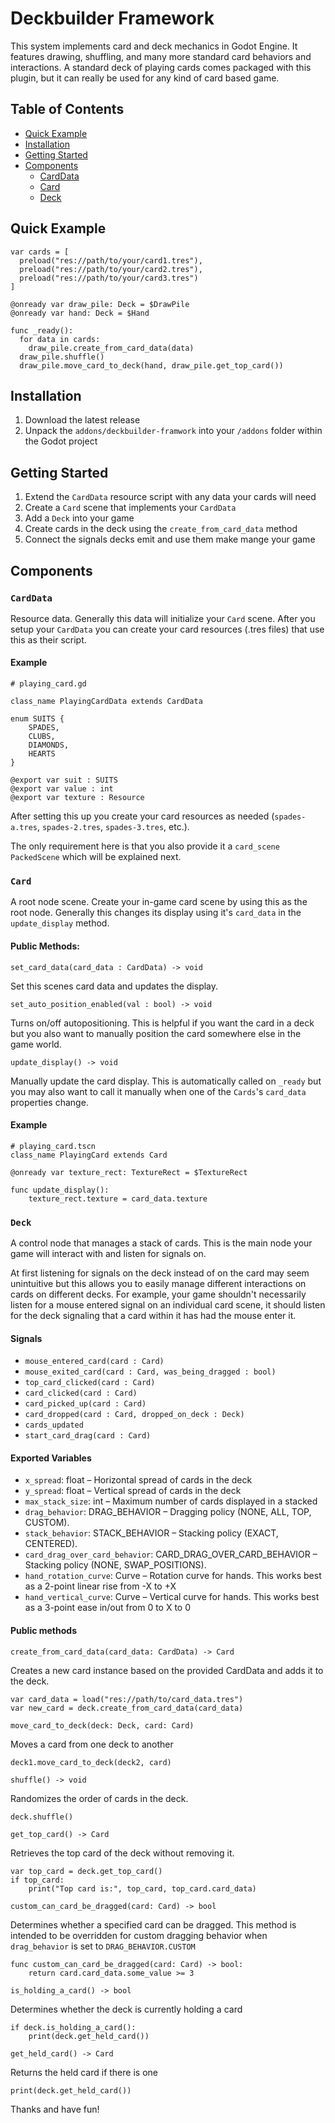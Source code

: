 # Deckbuilder Framework

This system implements card and deck mechanics in Godot Engine. It features drawing, shuffling, and many more standard card behaviors and interactions. A standard deck of playing cards comes packaged with this plugin, but it can really be used for any kind of card based game.

## Table of Contents
- [Quick Example](#quick-example)
- [Installation](#instalation)
- [Getting Started](#getting-started)
- [Components](#components)
  - [CardData](#card-data)
  - [Card](#card)
  - [Deck](#deck)


<a href="#quick-example"></a>
## Quick Example
```
var cards = [
  preload("res://path/to/your/card1.tres"),
  preload("res://path/to/your/card2.tres"),
  preload("res://path/to/your/card3.tres")
]

@onready var draw_pile: Deck = $DrawPile
@onready var hand: Deck = $Hand

func _ready():
  for data in cards:
	draw_pile.create_from_card_data(data)
  draw_pile.shuffle()
  draw_pile.move_card_to_deck(hand, draw_pile.get_top_card())

```

<a href="#installation"></a>
## Installation
1. Download the latest release
2. Unpack the `addons/deckbuilder-framwork` into your `/addons` folder within the Godot project

<a href="#getting-started"></a>
## Getting Started
1. Extend the `CardData` resource script with any data your cards will need
2. Create a `Card` scene that implements your `CardData`
3. Add a `Deck` into your game
4. Create cards in the deck using the `create_from_card_data` method
5. Connect the signals decks emit and use them make mange your game

<a href="#computed"></a>
## Components

<a href="#card-data"></a>
### `CardData`
Resource data. Generally this data will initialize your `Card` scene. After you setup your `CardData` you can create your card resources (.tres files) that use this as their script.

#### Example
```
# playing_card.gd

class_name PlayingCardData extends CardData

enum SUITS {
	SPADES,
	CLUBS,
	DIAMONDS,
	HEARTS
}

@export var suit : SUITS
@export var value : int
@export var texture : Resource
```

After setting this up you create your card resources as needed (`spades-a.tres`, `spades-2.tres`, `spades-3.tres`, etc.).

The only requirement here is that you also provide it a `card_scene` `PackedScene` which will be explained next.

<a href="#card"></a>
### `Card`
A root node scene. Create your in-game card scene by using this as the root node. Generally this changes its display using it's `card_data` in the `update_display` method.

#### Public Methods:

`set_card_data(card_data : CardData) -> void` 

Set this scenes card data and updates the display.

`set_auto_position_enabled(val : bool) -> void` 

Turns on/off autopositioning. This is helpful if you want the card in a deck but you also want to manually position the card somewhere else in the game world.

`update_display() -> void`

Manually update the card display. This is automatically called on `_ready` but you may also want to call it manually when one of the `Cards`'s `card_data` properties change.

#### Example
```
# playing_card.tscn
class_name PlayingCard extends Card

@onready var texture_rect: TextureRect = $TextureRect

func update_display():
	texture_rect.texture = card_data.texture

```

<a id="deck"></a>
### `Deck`
A control node that manages a stack of cards. This is the main node your game will interact with and listen for signals on. 

At first listening for signals on the deck instead of on the card may seem unintuitive but this allows you to easily manage different interactions on cards on different decks. For example, your game shouldn't necessarily listen for a mouse entered signal on an individual card scene, it should listen for the deck signaling that a card within it has had the mouse enter it. 

#### Signals
- `mouse_entered_card(card : Card)`
- `mouse_exited_card(card : Card, was_being_dragged : bool)`
- `top_card_clicked(card : Card)`
- `card_clicked(card : Card)`
- `card_picked_up(card : Card)`
- `card_dropped(card : Card, dropped_on_deck : Deck)`
- `cards_updated`
- `start_card_drag(card : Card)`

#### Exported Variables
- `x_spread`: float – Horizontal spread of cards in the deck
- `y_spread`: float – Vertical spread of cards in the deck
- `max_stack_size`: int – Maximum number of cards displayed in a stacked
- `drag_behavior`: DRAG_BEHAVIOR – Dragging policy (NONE, ALL, TOP, CUSTOM).
- `stack_behavior`: STACK_BEHAVIOR – Stacking policy (EXACT, CENTERED).
- `card_drag_over_card_behavior`: CARD_DRAG_OVER_CARD_BEHAVIOR – Stacking policy (NONE, SWAP_POSITIONS).
- `hand_rotation_curve`: Curve – Rotation curve for hands. This works best as a 2-point linear rise from -X to +X
- `hand_vertical_curve`: Curve – Vertical curve for hands. This works best as a 3-point ease in/out from 0 to X to 0

#### Public methods

`create_from_card_data(card_data: CardData) -> Card`

Creates a new card instance based on the provided CardData and adds it to the deck.

```
var card_data = load("res://path/to/card_data.tres")
var new_card = deck.create_from_card_data(card_data)
```

`move_card_to_deck(deck: Deck, card: Card)`

Moves a card from one deck to another

```
deck1.move_card_to_deck(deck2, card)
```

`shuffle() -> void`

Randomizes the order of cards in the deck.

```
deck.shuffle()
```

`get_top_card() -> Card`

Retrieves the top card of the deck without removing it.

```
var top_card = deck.get_top_card()
if top_card:
	print("Top card is:", top_card, top_card.card_data)
```

`custom_can_card_be_dragged(card: Card) -> bool`

Determines whether a specified card can be dragged. This method is intended to be overridden for custom dragging behavior when `drag_behavior` is set to `DRAG_BEHAVIOR.CUSTOM`

```
func custom_can_card_be_dragged(card: Card) -> bool:
	return card.card_data.some_value >= 3
```

`is_holding_a_card() -> bool`

Determines whether the deck is currently holding a card

```
if deck.is_holding_a_card():
	print(deck.get_held_card())
```

`get_held_card() -> Card`

Returns the held card if there is one

```
print(deck.get_held_card())
```

Thanks and have fun!
